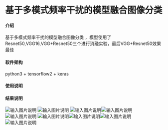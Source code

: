 # 基于多模式频率干扰的模型融合图像分类

#### 介绍
基于多模式频率干扰的模型融合图像分类  ，模型使用了Resnet50,VGG16,VGG+Resnet50三个进行消融实验，最后VGG+Resnet50效果最佳

#### 软件架构
python3 + tensorflow2 + keras


#### 使用说明




#### 结果说明
![输入图片说明](imagesQQ%E6%88%AA%E5%9B%BE20240117110212.png)
![输入图片说明](imagesQQ%E6%88%AA%E5%9B%BE20240117110238.png)
![输入图片说明](images/QQ%E6%88%AA%E5%9B%BE20240125182840.png)![输入图片说明](images/QQ%E6%88%AA%E5%9B%BE20240125182848.png)![输入图片说明](images/QQ%E6%88%AA%E5%9B%BE20240125182855.png)
![输入图片说明](images/QQ%E6%88%AA%E5%9B%BE20240125182901.png)![输入图片说明](images/QQ%E6%88%AA%E5%9B%BE20240125182908.png)![输入图片说明](images/QQ%E6%88%AA%E5%9B%BE20240125182913.png)
![输入图片说明](images/QQ%E6%88%AA%E5%9B%BE20240125182918.png)


